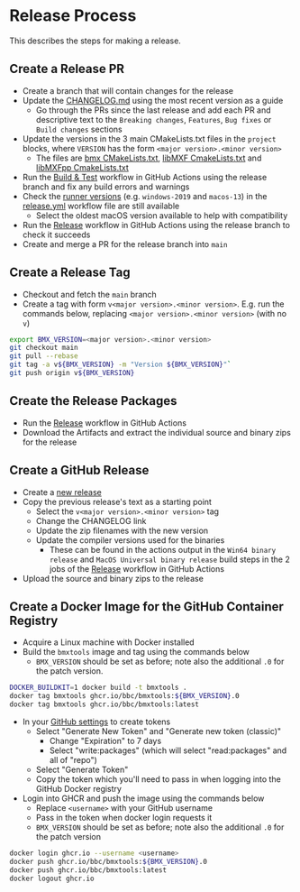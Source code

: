 # Release Process

This describes the steps for making a release.

## Create a Release PR

* Create a branch that will contain changes for the release
* Update the [CHANGELOG.md](../CHANGELOG.md) using the most recent version as a guide
    * Go through the PRs since the last release and add each PR and descriptive text to the `Breaking changes`, `Features`, `Bug fixes` or `Build changes` sections
* Update the versions in the 3 main CMakeLists.txt files in the `project` blocks, where `VERSION` has the form `<major version>.<minor version>`
    * The files are [bmx CMakeLists.txt](../CMakeLists.txt), [libMXF CmakeLists.txt](../deps/libMXF/CMakeLists.txt) and [libMXFpp CmakeLists.txt](../deps/libMXFpp/CMakeLists.txt)
* Run the [Build & Test](https://github.com/bbc/bmx/actions/workflows/build_and_test.yml) workflow in GitHub Actions using the release branch and fix any build errors and warnings
* Check the [runner versions](https://docs.github.com/en/actions/using-github-hosted-runners/using-github-hosted-runners/about-github-hosted-runners) (e.g. `windows-2019` and `macos-13`) in the [release.yml](../.github/workflows/release.yml) workflow file are still available
    * Select the oldest macOS version available to help with compatibility
* Run the [Release](https://github.com/bbc/bmx/actions/workflows/release.yml) workflow in GitHub Actions using the release branch to check it succeeds
* Create and merge a PR for the release branch into `main`

## Create a Release Tag

* Checkout and fetch the `main` branch
* Create a tag with form `v<major version>.<minor version>`. E.g. run the commands below, replacing `<major version>.<minor version>` (with no `v`)

```bash
export BMX_VERSION=<major version>.<minor version>
git checkout main
git pull --rebase
git tag -a v${BMX_VERSION} -m "Version ${BMX_VERSION}"`
git push origin v${BMX_VERSION}
```

## Create the Release Packages

* Run the [Release](https://github.com/bbc/bmx/actions/workflows/release.yml) workflow in GitHub Actions
* Download the Artifacts and extract the individual source and binary zips for the release

## Create a GitHub Release

* Create a [new release](https://github.com/bbc/bmx/releases)
* Copy the previous release's text as a starting point
    * Select the `v<major version>.<minor version>` tag
    * Change the CHANGELOG link
    * Update the zip filenames with the new version
    * Update the compiler versions used for the binaries
        * These can be found in the actions output in the `Win64 binary release` and `MacOS Universal binary release` build steps in the 2 jobs of the [Release](https://github.com/bbc/bmx/actions/workflows/release.yml) workflow in GitHub Actions
* Upload the source and binary zips to the release

## Create a Docker Image for the GitHub Container Registry

* Acquire a Linux machine with Docker installed
* Build the `bmxtools` image and tag using the commands below
    * `BMX_VERSION` should be set as before; note also the additional `.0` for the patch version.

```bash
DOCKER_BUILDKIT=1 docker build -t bmxtools .
docker tag bmxtools ghcr.io/bbc/bmxtools:${BMX_VERSION}.0
docker tag bmxtools ghcr.io/bbc/bmxtools:latest
```

* In your [GitHub settings](https://github.com/settings/tokens) to create tokens
    * Select "Generate New Token" and "Generate new token (classic)"
        * Change "Expiration" to 7 days
        * Select "write:packages" (which will select "read:packages" and all of "repo")
    * Select "Generate Token"
    * Copy the token which you'll need to pass in when logging into the GitHub Docker registry
* Login into GHCR and push the image using the commands below
    * Replace `<username>` with your GitHub username
    * Pass in the token when docker login requests it
    * `BMX_VERSION` should be set as before; note also the additional `.0` for the patch version

```bash
docker login ghcr.io --username <username>
docker push ghcr.io/bbc/bmxtools:${BMX_VERSION}.0
docker push ghcr.io/bbc/bmxtools:latest
docker logout ghcr.io
```
